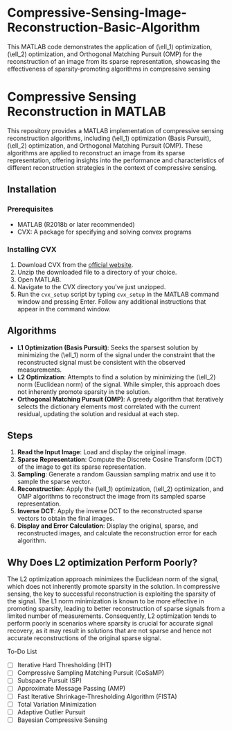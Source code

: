 # Compressive-Sensing-Image-Reconstruction-Basic-Algorithm
This MATLAB code demonstrates the application of \(\ell_1\) optimization, \(\ell_2\) optimization, and Orthogonal Matching Pursuit (OMP) for the reconstruction of an image from its sparse representation, showcasing the effectiveness of sparsity-promoting algorithms in compressive sensing

# Compressive Sensing Reconstruction in MATLAB

This repository provides a MATLAB implementation of compressive sensing reconstruction algorithms, including \(\ell_1\) optimization (Basis Pursuit), \(\ell_2\) optimization, and Orthogonal Matching Pursuit (OMP). These algorithms are applied to reconstruct an image from its sparse representation, offering insights into the performance and characteristics of different reconstruction strategies in the context of compressive sensing.

## Installation

### Prerequisites
- MATLAB (R2018b or later recommended)
- CVX: A package for specifying and solving convex programs

### Installing CVX
1. Download CVX from the [official website](http://cvxr.com/cvx/download/).
2. Unzip the downloaded file to a directory of your choice.
3. Open MATLAB.
4. Navigate to the CVX directory you've just unzipped.
5. Run the `cvx_setup` script by typing `cvx_setup` in the MATLAB command window and pressing Enter. Follow any additional instructions that appear in the command window.

## Algorithms

- **L1 Optimization (Basis Pursuit)**: Seeks the sparsest solution by minimizing the \(\ell_1\) norm of the signal under the constraint that the reconstructed signal must be consistent with the observed measurements.
- **L2 Optimization**: Attempts to find a solution by minimizing the \(\ell_2\) norm (Euclidean norm) of the signal. While simpler, this approach does not inherently promote sparsity in the solution.
- **Orthogonal Matching Pursuit (OMP)**: A greedy algorithm that iteratively selects the dictionary elements most correlated with the current residual, updating the solution and residual at each step.

## Steps

1. **Read the Input Image**: Load and display the original image.
2. **Sparse Representation**: Compute the Discrete Cosine Transform (DCT) of the image to get its sparse representation.
3. **Sampling**: Generate a random Gaussian sampling matrix and use it to sample the sparse vector.
4. **Reconstruction**: Apply the \(\ell_1\) optimization, \(\ell_2\) optimization, and OMP algorithms to reconstruct the image from its sampled sparse representation.
5. **Inverse DCT**: Apply the inverse DCT to the reconstructed sparse vectors to obtain the final images.
6. **Display and Error Calculation**: Display the original, sparse, and reconstructed images, and calculate the reconstruction error for each algorithm.

## Why Does L2 optimization Perform Poorly?

The L2 optimization approach minimizes the Euclidean norm of the signal, which does not inherently promote sparsity in the solution. In compressive sensing, the key to successful reconstruction is exploiting the sparsity of the signal. The L1 norm minimization is known to be more effective in promoting sparsity, leading to better reconstruction of sparse signals from a limited number of measurements. Consequently, L2 optimization tends to perform poorly in scenarios where sparsity is crucial for accurate signal recovery, as it may result in solutions that are not sparse and hence not accurate reconstructions of the original sparse signal.


To-Do List
- [ ] Iterative Hard Thresholding (IHT)
- [ ] Compressive Sampling Matching Pursuit (CoSaMP)
- [ ] Subspace Pursuit (SP)
- [ ] Approximate Message Passing (AMP)
- [ ] Fast Iterative Shrinkage-Thresholding Algorithm (FISTA)
- [ ] Total Variation Minimization
- [ ] Adaptive Outlier Pursuit
- [ ] Bayesian Compressive Sensing
